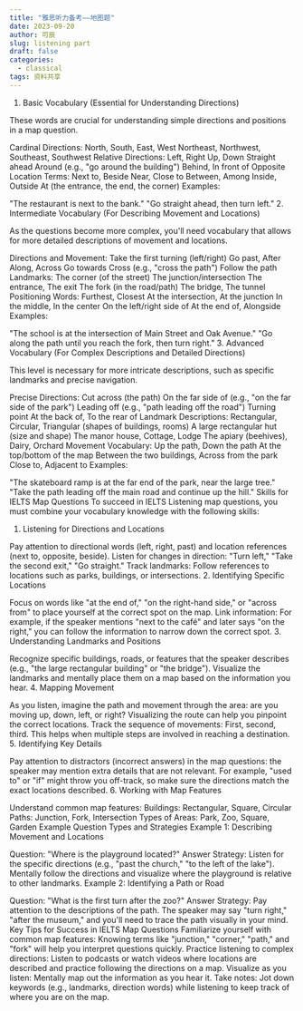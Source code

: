 ```yaml
---
title: "雅思听力备考——地图题"
date: 2023-09-20
author: 可辰
slug: listening part
draft: false
categories:
  - classical
tags: 资料共享
---
```


1. Basic Vocabulary (Essential for Understanding Directions)

These words are crucial for understanding simple directions and positions in a map question.

Cardinal Directions:
North, South, East, West
Northeast, Northwest, Southeast, Southwest
Relative Directions:
Left, Right
Up, Down
Straight ahead
Around (e.g., "go around the building")
Behind, In front of
Opposite
Location Terms:
Next to, Beside
Near, Close to
Between, Among
Inside, Outside
At (the entrance, the end, the corner)
Examples:

"The restaurant is next to the bank."
"Go straight ahead, then turn left."
2. Intermediate Vocabulary (For Describing Movement and Locations)

As the questions become more complex, you'll need vocabulary that allows for more detailed descriptions of movement and locations.

Directions and Movement:
Take the first turning (left/right)
Go past, After
Along, Across
Go towards
Cross (e.g., "cross the path")
Follow the path
Landmarks:
The corner (of the street)
The junction/intersection
The entrance, The exit
The fork (in the road/path)
The bridge, The tunnel
Positioning Words:
Furthest, Closest
At the intersection, At the junction
In the middle, In the center
On the left/right side of
At the end of, Alongside
Examples:

"The school is at the intersection of Main Street and Oak Avenue."
"Go along the path until you reach the fork, then turn right."
3. Advanced Vocabulary (For Complex Descriptions and Detailed Directions)

This level is necessary for more intricate descriptions, such as specific landmarks and precise navigation.

Precise Directions:
Cut across (the path)
On the far side of (e.g., "on the far side of the park")
Leading off (e.g., "path leading off the road")
Turning point
At the back of, To the rear of
Landmark Descriptions:
Rectangular, Circular, Triangular (shapes of buildings, rooms)
A large rectangular hut (size and shape)
The manor house, Cottage, Lodge
The apiary (beehives), Dairy, Orchard
Movement Vocabulary:
Up the path, Down the path
At the top/bottom of the map
Between the two buildings, Across from the park
Close to, Adjacent to
Examples:

"The skateboard ramp is at the far end of the park, near the large tree."
"Take the path leading off the main road and continue up the hill."
Skills for IELTS Map Questions
To succeed in IELTS Listening map questions, you must combine your vocabulary knowledge with the following skills:

1. Listening for Directions and Locations

Pay attention to directional words (left, right, past) and location references (next to, opposite, beside).
Listen for changes in direction: "Turn left," "Take the second exit," "Go straight."
Track landmarks: Follow references to locations such as parks, buildings, or intersections.
2. Identifying Specific Locations

Focus on words like "at the end of," "on the right-hand side," or "across from" to place yourself at the correct spot on the map.
Link information: For example, if the speaker mentions "next to the café" and later says "on the right," you can follow the information to narrow down the correct spot.
3. Understanding Landmarks and Positions

Recognize specific buildings, roads, or features that the speaker describes (e.g., "the large rectangular building" or "the bridge").
Visualize the landmarks and mentally place them on a map based on the information you hear.
4. Mapping Movement

As you listen, imagine the path and movement through the area: are you moving up, down, left, or right? Visualizing the route can help you pinpoint the correct locations.
Track the sequence of movements: First, second, third. This helps when multiple steps are involved in reaching a destination.
5. Identifying Key Details

Pay attention to distractors (incorrect answers) in the map questions: the speaker may mention extra details that are not relevant.
For example, "used to" or "if" might throw you off-track, so make sure the directions match the exact locations described.
6. Working with Map Features

Understand common map features:
Buildings: Rectangular, Square, Circular
Paths: Junction, Fork, Intersection
Types of Areas: Park, Zoo, Square, Garden
Example Question Types and Strategies
Example 1: Describing Movement and Locations

Question: "Where is the playground located?"
Answer Strategy: Listen for the specific directions (e.g., "past the church," "to the left of the lake"). Mentally follow the directions and visualize where the playground is relative to other landmarks.
Example 2: Identifying a Path or Road

Question: "What is the first turn after the zoo?"
Answer Strategy: Pay attention to the descriptions of the path. The speaker may say "turn right," "after the museum," and you'll need to trace the path visually in your mind.
Key Tips for Success in IELTS Map Questions
Familiarize yourself with common map features: Knowing terms like "junction," "corner," "path," and "fork" will help you interpret questions quickly.
Practice listening to complex directions: Listen to podcasts or watch videos where locations are described and practice following the directions on a map.
Visualize as you listen: Mentally map out the information as you hear it.
Take notes: Jot down keywords (e.g., landmarks, direction words) while listening to keep track of where you are on the map.

